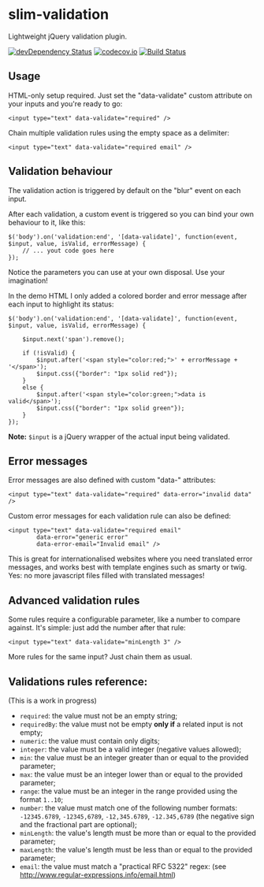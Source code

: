 # slim-validation
Lightweight jQuery validation plugin.

[![devDependency Status](https://david-dm.org/andreiduca/slim-validation/dev-status.svg)](https://david-dm.org/andreiduca/slim-validation#info=devDependencies)
[![codecov.io](http://codecov.io/github/andreiduca/slim-validation/coverage.svg?branch=master)](http://codecov.io/github/andreiduca/slim-validation?branch=master)
[![Build Status](https://travis-ci.org/andreiduca/slim-validation.svg?branch=master)](https://travis-ci.org/andreiduca/slim-validation)

## Usage
HTML-only setup required. Just set the "data-validate" custom attribute on your inputs and you're ready to go:

```
<input type="text" data-validate="required" />
```

Chain multiple validation rules using the empty space as a delimiter:

```
<input type="text" data-validate="required email" />
```

## Validation behaviour
The validation action is triggered by default on the "blur" event on each input.

After each validation, a custom event is triggered so you can bind your own behaviour to it, like this:

```
$('body').on('validation:end', '[data-validate]', function(event, $input, value, isValid, errorMessage) {
    // ... yout code goes here
});
```

Notice the parameters you can use at your own disposal. Use your imagination!

In the demo HTML I only added a colored border and error message after each input to highlight its status:

```
$('body').on('validation:end', '[data-validate]', function(event, $input, value, isValid, errorMessage) {

    $input.next('span').remove();

    if (!isValid) {
        $input.after('<span style="color:red;">' + errorMessage + '</span>');
        $input.css({"border": "1px solid red"});
    }
    else {
        $input.after('<span style="color:green;">data is valid</span>');
        $input.css({"border": "1px solid green"});
    }
});
```

**Note:** `$input` is a jQuery wrapper of the actual input being validated.

## Error messages
Error messages are also defined with custom "data-" attributes:

```
<input type="text" data-validate="required" data-error="invalid data" />
```

Custom error messages for each validation rule can also be defined:

```
<input type="text" data-validate="required email"
        data-error="generic error"
        data-error-email="Invalid email" />
```

This is great for internationalised websites where you need translated error messages, and works best with template engines such as smarty or twig. Yes: no more javascript files filled with translated messages!

## Advanced validation rules
Some rules require a configurable parameter, like a number to compare against. It's simple: just add the number after that rule:

```
<input type="text" data-validate="minLength 3" />
```

More rules for the same input? Just chain them as usual.


## Validations rules reference:
(This is a work in progress)

- `required`: the value must not be an empty string;
- `requiredBy`: the value must not be empty **only if** a related input is not empty;
- `numeric`: the value must contain only digits;
- `integer`: the value must be a valid integer (negative values allowed);
- `min`: the value must be an integer greater than or equal to the provided parameter;
- `max`: the value must be an integer lower than or equal to the provided parameter;
- `range`: the value must be an integer in the range provided using the format `1..10`;
- `number`: the value must match one of the following number formats: `-12345.6789`, `-12345,6789`, `-12,345.6789`, `-12.345,6789` (the negative sign and the fractional part are optional);
- `minLength`: the value's length must be more than or equal to the provided parameter;
- `maxLength`: the value's length must be less than or equal to the provided parameter;
- `email`: the value must match a "practical RFC 5322" regex: (see http://www.regular-expressions.info/email.html)
